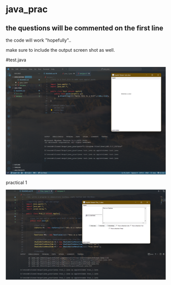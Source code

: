 # java_prac

## the questions will be commented on the first line

the code will work "hopefully"..

make sure to include the output screen shot as well.

#test.java

![1700229153260](image/README/1700229153260.png)

practical 1

![1700231124558](image/README/1700231124558.png)
